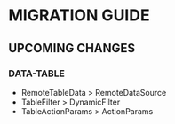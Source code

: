 # MIGRATION GUIDE

## UPCOMING CHANGES

### DATA-TABLE

- RemoteTableData > RemoteDataSource
- TableFilter > DynamicFilter
- TableActionParams > ActionParams
